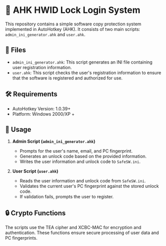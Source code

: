 # 🔐 AHK HWID Lock Login System

This repository contains a simple software copy protection system implemented in AutoHotkey (AHK). It consists of two main scripts: `admin_ini_generator.ahk` and `user.ahk`.

## 📂 Files

- `admin_ini_generator.ahk`: This script generates an INI file containing user registration information.
- `user.ahk`: This script checks the user's registration information to ensure that the software is registered and authorized for use.

## 🛠️ Requirements

- AutoHotkey Version: 1.0.39+
- Platform: Windows 2000/XP +

## 📜 Usage

1. **Admin Script (`admin_ini_generator.ahk`)**
    - Prompts for the user's name, email, and PC fingerprint.
    - Generates an unlock code based on the provided information.
    - Writes the user information and unlock code to `SafeSW.ini`.

2. **User Script (`user.ahk`)**
    - Reads the user information and unlock code from `SafeSW.ini`.
    - Validates the current user's PC fingerprint against the stored unlock code.
    - If validation fails, prompts the user to register.

## 🔒 Crypto Functions

The scripts use the TEA cipher and XCBC-MAC for encryption and authentication. These functions ensure secure processing of user data and PC fingerprints.
